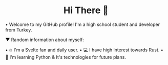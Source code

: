 <h1 align="center">Hi There 👋</h1>

• Welcome to my GitHub profile! I'm a high school student and developer from Turkey.

▼ Random information about myself:

 • 🔥 I'm a Svelte fan and daily user.
 • 💻 I have high interest towards Rust.
 • 📖 I'm learning Python & It's technologies for future plans.
